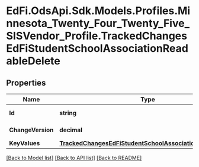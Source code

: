 # EdFi.OdsApi.Sdk.Models.Profiles.Minnesota_Twenty_Four_Twenty_Five_SISVendor_Profile.TrackedChangesEdFiStudentSchoolAssociationReadableDelete

## Properties

Name | Type | Description | Notes
------------ | ------------- | ------------- | -------------
**Id** | **string** | Resource identifier | [optional] 
**ChangeVersion** | **decimal** | Change version | [optional] 
**KeyValues** | [**TrackedChangesEdFiStudentSchoolAssociationReadableKey**](TrackedChangesEdFiStudentSchoolAssociationReadableKey.md) |  | [optional] 

[[Back to Model list]](../README.md#documentation-for-models) [[Back to API list]](../README.md#documentation-for-api-endpoints) [[Back to README]](../README.md)

